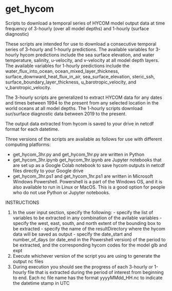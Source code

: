 # get_hycom
Scripts to download a temporal series of HYCOM model output data at time frequency of 3-hourly (over all model depths) and 1-hourly (surface diagnostic)

These scripts are intended for use to download a consecutive temporal series of 3-hourly and 1-hourly predictions. The available variables for 3-hourly hycom predictions include the sea surface elevation, and water temperature, salinity, u-velocity, and v-velocity at all model depth layers. The available variables for 1-hourly predictions include the water_flux_into_ocean, ocean_mixed_layer_thickness, surface_downward_heat_flux_in_air, sea_surface_elevation, steric_ssh, surface_boundary_layer_thickness, u_barotropic_velocity, and v_barotropic_velocity. 

The 3-hourly scripts are generalized to extract HYCOM data for any dates and times between 1994 to the present from any selected location in the world oceans at all model depths. The 1-hourly scripts download sur/surface diagnostic data between 2019 to the present. 

The output data extracted from hycom is saved to your drive in netcdf format for each datetime.

Three versions of the scripts are available as follows for use with different computing platforms:

- get_hycom_3hr.py and get_hycom_1hr.py are written in Python
- get_hycom_3hr.ipynb get_hycom_1hr.ipynb are Jupyter notebooks that are set up as a Google Colab notebook to save hycom outputs in netcdf files directly to your Google drive
- get_hycom_3hr.ps1 and get_hycom_1hr.ps1 are written in Microsoft Windows Powershell. Powershell is a part of the Windows OS, and it is also available to run in Linux or MacOS. This is a good option for people who do not use Python or Jupyter notebooks.

INSTRUCTIONS

1) In the user input section, specify the following:
 		- specify the list of variables to be extracted in any combination of the avilable variables
 		- specify the west, east, south, and north extent of the bounding box to be extracted
 		- specify the name of the resultDirectory where the hycom data will be saved as output
 		- specify the date_start and number_of_days (or date_end in the Powershell version) of the period to be extracted, and the corresponding hycom codes for the model glb and expt
 2) Execute whichever version of the script you are using to generate the output nc files
 3) During execution you should see the progress of each 3-hourly or 1-hourly file that is extracted during the period of interest from beginning to end. Each nc file name has the format yyyyMMdd_HH.nc to indicate the datetime stamp in UTC

